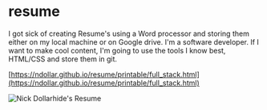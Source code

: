 # resume
I got sick of creating Resume's using a Word processor and storing them either on my local machine or on Google drive. I'm a software developer. If I want to make cool content, I'm going to use the tools I know best, HTML/CSS and store them in git.

[https://ndollar.github.io/resume/printable/full_stack.html](https://ndollar.github.io/resume/printable/full_stack.html)

![Nick Dollarhide's Resume](https://ndollar.github.io/resume/images/nick-dollarhides-resume.png)
